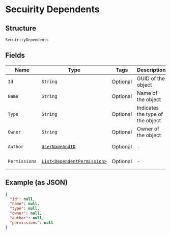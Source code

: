 
# Secuirity Dependents

## Structure

`SecuirityDependents`

## Fields

| Name | Type | Tags | Description | Getter | Setter |
|  --- | --- | --- | --- | --- | --- |
| `Id` | `String` | Optional | GUID of the object | String getId() | setId(String id) |
| `Name` | `String` | Optional | Name of the object | String getName() | setName(String name) |
| `Type` | `String` | Optional | Indicates the type of the object | String getType() | setType(String type) |
| `Owner` | `String` | Optional | Owner of the object | String getOwner() | setOwner(String owner) |
| `Author` | [`UserNameAndID`](../../doc/models/user-name-and-id.md) | Optional | - | UserNameAndID getAuthor() | setAuthor(UserNameAndID author) |
| `Permissions` | [`List<DependentPermission>`](../../doc/models/dependent-permission.md) | Optional | - | List<DependentPermission> getPermissions() | setPermissions(List<DependentPermission> permissions) |

## Example (as JSON)

```json
{
  "id": null,
  "name": null,
  "type": null,
  "owner": null,
  "author": null,
  "permissions": null
}
```

